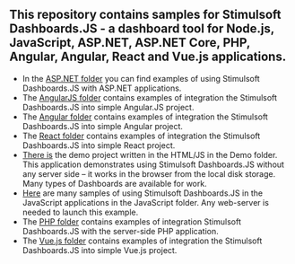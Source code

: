 ## This repository contains samples for Stimulsoft Dashboards.JS - a dashboard tool for Node.js, JavaScript, ASP.NET, ASP.NET Core, PHP, Angular, Angular, React and Vue.js applications.

* In the [ASP.NET folder](https://github.com/stimulsoft/Samples-Dashboards-JS/tree/master/ASP.NET) you can find examples of using Stimulsoft Dashboards.JS with ASP.NET applications.
* The [AngularJS folder](https://github.com/stimulsoft/Samples-Dashboards-JS/tree/master/AngularJS) contains examples of integration the Stimulsoft Dashboards.JS into simple Angular.JS project.
* The [Angular folder](https://github.com/stimulsoft/Samples-Dashboards-JS/tree/master/Angular) contains examples of integration the Stimulsoft Dashboards.JS into simple Angular project.
* The [React folder](https://github.com/stimulsoft/Samples-Dashboards-JS/tree/master/React) contains examples of integration the Stimulsoft Dashboards.JS into simple React project.
* [There is](https://github.com/stimulsoft/Samples-Dashboards-JS/tree/master/Demo) the demo project written in the HTML/JS in the Demo folder. This application demonstrates using Stimulsoft Dashboards.JS without any server side – it works in the browser from the local disk storage. Many types of Dashboards are available for work.
* [Here](https://github.com/stimulsoft/Samples-Dashboards-JS/tree/master/JavaScript) are many samples of using Stimulsoft Dashboards.JS in the JavaScript applications in the JavaScript folder. Any web-server is needed to launch this example.
* The [PHP folder](https://github.com/stimulsoft/Samples-Dashboards-JS/tree/master/PHP) contains examples of integration Stimulsoft Dashboards.JS with the server-side PHP application.
* The [Vue.js folder](https://github.com/stimulsoft/Samples-Dashboards-JS/tree/master/Vue.js) contains examples of integration the Stimulsoft Dashboards.JS into simple Vue.js project.
